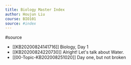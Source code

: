 ```yaml
---
title: Biology Master Index
author: Houjun Liu
course: BIO101
source: #index
---
```


#source 

* [[KB20200824141716]] Biology, Day 1
* [[KB20200824220730]] Alright! Let's talk about Water.
* [[00-Topic-KB202008251020]] Day one, but not broken
